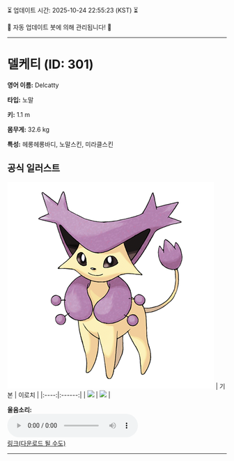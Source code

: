 
⏳ 업데이트 시간: 2025-10-24 22:55:23 (KST) ⏳

🤖 자동 업데이트 봇에 의해 관리됩니다! 🤖

---

# 델케티 (ID: 301)
**영어 이름:** Delcatty

**타입:** 노말

**키:** 1.1 m

**몸무게:** 32.6 kg

**특성:** 헤롱헤롱바디, 노말스킨, 미라클스킨

## 공식 일러스트
![](https://raw.githubusercontent.com/PokeAPI/sprites/master/sprites/pokemon/other/official-artwork/301.png)
| 기본 | 이로치 |
|:----:|:------:|
| <img src="http://play.pokemonshowdown.com/sprites/ani/delcatty.gif" width="200"> | <img src="http://play.pokemonshowdown.com/sprites/ani-shiny/delcatty.gif" width="200"> |

**울음소리:**<br><audio controls src="https://raw.githubusercontent.com/PokeAPI/cries/main/cries/pokemon/latest/301.ogg"></audio><br> [링크(다운로드 될 수도)](https://raw.githubusercontent.com/PokeAPI/cries/main/cries/pokemon/latest/301.ogg)


---
